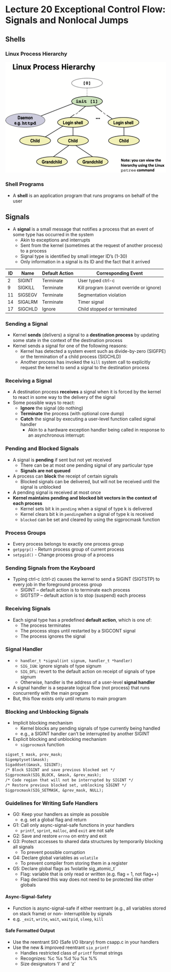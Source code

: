 # Lecture 20 Exceptional Control Flow: Signals and Nonlocal Jumps

## Shells

### Linux Process Hierarchy

![image-20200410035004007](images/lecture20-ecf-sigs/linux_process_hierarchy.png)

### Shell Programs

* A **shell** is an application program that runs programs on behalf of the user

## Signals

* A **signal** is a small message that notifies a process that an event of some type has occurred in the system
  * Akin to exceptions and interrupts
  * Sent from the kernel (sometimes at the request of another process) to a process
  * Signal type is identified by small integer ID’s (1-30)
  * Only information in a signal is its ID and the fact that it arrived

| ID   | Name    | Default Action | Corresponding Event                      |
| ---- | ------- | -------------- | ---------------------------------------- |
| 2    | SIGINT  | Terminate      | User typed ctrl-c                        |
| 9    | SIGKILL | Terminate      | Kill program (cannot override or ignore) |
| 11   | SIGSEGV | Terminate      | Segmentation violation                   |
| 14   | SIGALRM | Terminate      | Timer signal                             |
| 17   | SIGCHLD | Ignore         | Child stopped or terminated              |

### Sending a Signal

* Kernel **sends** (delivers) a signal to a **destination process** by updating some state in the context of the destination process
* Kernel sends a signal for one of the following reasons:
  * Kernel has detected a system event such as divide-by-zero (SIGFPE) or the termination of a child process (SIGCHLD)
  * Another process has invoked the `kill` system call to explicitly request the kernel to send a signal to the destination process

### Receiving a Signal

* A destination process **receives** a signal when it is forced by the kernel to react in some way to the delivery of the signal
* Some possible ways to react:
  * **Ignore** the signal (do nothing)
  * **Terminate** the process (with optional core dump)
  * **Catch** the signal by executing a user-level function called signal handler
    * Akin to a hardware exception handler being called in response to an asynchronous interrupt:

### Pending and Blocked Signals

* A  signal is **pending** if sent but not yet received
  * There can be at most one pending signal of any particular type
  * **Signals are not queued**
* A process can **block** the receipt of certain signals
  * Blocked signals can be delivered, but will not be received until the signal is unblocked
* A pending signal is received at most once
* **Kernel maintains pending and blocked bit vectors in the context of each process**
  * Kernel sets bit k in `pending` when a signal of type k is delivered
  * Kernel clears bit k in `pending`when a signal of type k is received
  * `blocked` can be set and cleared by using the sigprocmask function

### Process Groups

* Every process belongs to exactly one process group
* `getpgrp()` - Return process group of current process
* `setpgid()` - Change process group of a process

### Sending Signals from the Keyboard

* Typing ctrl-c (ctrl-z) causes the kernel to send a SIGINT (SIGTSTP) to every job in the foreground process group
  * SIGINT – default action is to terminate each process
  * SIGTSTP – default action is to stop (suspend) each process

### Receiving Signals

* Each signal type has a predefined **default action**, which is one of:
  * The process terminates
  * The process stops until restarted by a SIGCONT signal
  * The process ignores the signal

### Signal Handler

* * `handler_t *signal(int signum, handler_t *handler)`
  * `SIG_IGN`: ignore signals of type signum
  * `SIG_DFL`: revert to the default action on receipt of signals of type signum
  * Otherwise, handler is the address of a user-level **signal handler**
* A signal handler is a separate logical flow (not process) that runs concurrently with the main program
* But, this flow exists only until returns to main program

### Blocking and Unblocking Signals

* Implicit blocking mechanism
  * Kernel blocks any pending signals of type currently being handled
  * e.g., a SIGINT handler can’t be interrupted by another SIGINT
* Explicit blocking and unblocking mechanism
  * `sigprocmask` function

```text
sigset_t mask, prev_mask;
Sigemptyset(&mask);
Sigaddset(&mask, SIGINT);
/* Block SIGINT and save previous blocked set */
Sigprocmask(SIG_BLOCK, &mask, &prev_mask);
/* Code region that will not be interrupted by SIGINT */
/* Restore previous blocked set, unblocking SIGINT */
Sigprocmask(SIG_SETMASK, &prev_mask, NULL);
```

### Guidelines for Writing Safe Handlers

* G0: Keep your handlers as simple as possible
  * e.g. set a global flag and return
* G1: Call only async-signal-safe functions in your handlers
  * `printf`, `sprint`, `malloc`, and `exit` are not safe
* G2: Save and restore `errno` on entry and exit
* G3: Protect accesses to shared data structures by temporarily blocking all signals
  * To prevent possible corruption
* G4: Declare global variables as `volatile`
  * To prevent compiler from storing them in a register
* G5: Declare global flags as 1volatile sig_atomic_t`
  * Flag: variable that is only read or written (e.g. flag = 1, not flag++)
  * Flag declared this way does not need to be protected like other globals

#### Async-Signal-Safety

* Function is async-signal-safe if either reentrant (e.g., all variables stored on stack frame) or non- interruptible by signals
* e.g. `_exit`, `write`, `wait`, `waitpid`, `sleep`, `kill`

#### Safe Formatted Output

* Use the reentrant SIO (Safe I/O library) from csapp.c in your handlers
* Use the new & improved reentrant `sio_printf`
  * Handles restricted class of `printf` format strings
  * Recognizes: %c %s %d %u %x %%
  * Size designators ‘l’ and ‘z’
